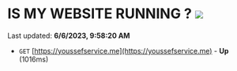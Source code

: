 # IS MY WEBSITE RUNNING ? [![](https://img.shields.io/static/v1?label=Sponsor&message=%E2%9D%A4&logo=GitHub&color=%23fe8e86)](https://github.com/sponsors/<username>)

Last updated: **6/6/2023, 9:58:20 AM**

- `GET` [https://youssefservice.me](https://youssefservice.me) - **Up** (1016ms)
